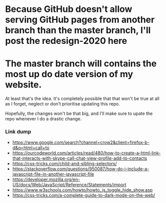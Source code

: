 # Because GitHub doesn't allow serving GitHub pages from another branch than the master branch, I'll post the redesign-2020 here

# The master branch **will** contains the most up do date version of my website.

At least that's the idea. It's completely possible that that won't be true at all as I forget, neglect or don't prioritise updating this repo. 

Hopefully, the changes won't be that big, and I'll make sure to upate the repo whenever I do a drastic change.


### Link dump

* https://www.google.com/search?channel=crow2&client=firefox-b-d&q=html+call+to
* https://ourcodeworld.com/articles/read/480/how-to-create-a-html-link-that-interacts-with-skype-call-chat-view-profile-add-to-contacts
* https://css-tricks.com/child-and-sibling-selectors/
* https://stackoverflow.com/questions/950087/how-do-i-include-a-javascript-file-in-another-javascript-file
* https://developer.mozilla.org/en-US/docs/Web/JavaScript/Reference/Statements/import
* https://www.w3schools.com/howto/howto_js_toggle_hide_show.asp
* https://css-tricks.com/a-complete-guide-to-dark-mode-on-the-web/
